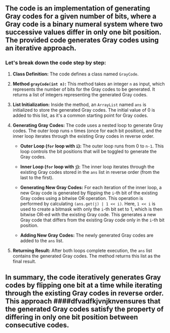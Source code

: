 ## ​The code is an implementation of generating Gray codes for a given number of bits, where a Gray code is a binary numeral system where two successive values differ in only one bit position. The provided code generates Gray codes using an iterative approach. 

### Let's break down the code step by step:

1. **Class Definition:**
   The code defines a class named `GrayCode`.

2. **Method `grayCode(int n)`:**
   This method takes an integer `n` as input, which represents the number of bits for the Gray codes to be generated. It returns a list of integers representing the generated Gray codes.

3. **List Initialization:**
   Inside the method, an `ArrayList` named `ans` is initialized to store the generated Gray codes. The initial value of 0 is added to this list, as it's a common starting point for Gray codes.

4. **Generating Gray Codes:**
   The code uses a nested loop to generate Gray codes. The outer loop runs `n` times (once for each bit position), and the inner loop iterates through the existing Gray codes in reverse order.

   - **Outer Loop (`for` loop with `i`):**
     The outer loop runs from 0 to `n-1`. This loop controls the bit positions that will be toggled to generate the Gray codes.

   - **Inner Loop (`for` loop with `j`):**
     The inner loop iterates through the existing Gray codes stored in the `ans` list in reverse order (from the last to the first).

   - **Generating New Gray Codes:**
     For each iteration of the inner loop, a new Gray code is generated by flipping the `i`-th bit of the existing Gray codes using a bitwise OR operation. This operation is performed by calculating `(ans.get(j) | 1 << i)`. Here, `1 << i` is used to create a bitmask with only the `i`-th bit set to 1, which is then bitwise OR-ed with the existing Gray code. This generates a new Gray code that differs from the existing Gray code only in the `i`-th bit position.

   - **Adding New Gray Codes:**
     The newly generated Gray codes are added to the `ans` list.

5. **Returning Result:**
   After both loops complete execution, the `ans` list contains the generated Gray codes. The method returns this list as the final result.

## In summary, the code iteratively generates Gray codes by flipping one bit at a time while iterating through the existing Gray codes in reverse order. This approach ####dfvadfkjvnjknvensures that the generated Gray codes satisfy the property of differing in only one bit position between consecutive codes.
